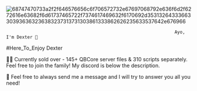 ![68747470733a2f2f646576656c6f706572732e67697068792e636f6d2f6272616e63682f6d61737465722f7374617469632f6170692d35313264333663303936363236383237313731303861333862626235633537642e676966](https://user-images.githubusercontent.com/115661959/195425182-dd99133c-dd29-4c71-ba5d-ed20d00718ef.gif)


                                                                    Ayo, I'm Dexter 👋
#Here_To_Enjoy
Dexter

👨‍💼 Currently sold over - 145+ QBCore server files & 310 scripts separately. Feel free to join the family!
My discord is below the description.

💬 Feel free to always send me a message and I will try to answer you all you need!
